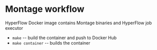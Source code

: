# Montage workflow

HyperFlow Docker image contains Montage binaries and HyperFlow job executor
- `make` -- build the container and push to Docker Hub
- `make container` -- builds the container
